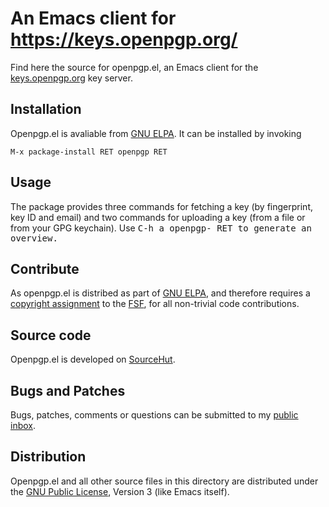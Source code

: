 An Emacs client for https://keys.openpgp.org/
=============================================

Find here the source for openpgp.el, an Emacs client for the
[keys.openpgp.org] key server.

[keys.openpgp.org]:
	https://keys.openpgp.org/

Installation
------------

Openpgp.el is avaliable from [GNU ELPA]. It can be installed by
invoking

	M-x package-install RET openpgp RET

[GNU ELPA]:
	http://elpa.gnu.org/packages/openpgp.html

Usage
-----

The package provides three commands for fetching a key (by
fingerprint, key ID and email) and two commands for uploading a key
(from a file or from your GPG keychain).  Use <kbd>C-h a openpgp-
RET<kbd> to generate an overview.

Contribute
----------

As openpgp.el is distribed as part of [GNU ELPA], and therefore
requires a [copyright assignment] to the [FSF], for all non-trivial
code contributions.

[copyright assignment]:
	https://www.gnu.org/software/emacs/manual/html_node/emacs/Copyright-Assignment.html
[FSF]:
	https://www.fsf.org/

Source code
-----------

Openpgp.el is developed on [SourceHut].

[SourceHut]:
	https://git.sr.ht/~pkal/openpgp/

Bugs and Patches
----------------

Bugs, patches, comments or questions can be submitted to my [public
inbox].

[public inbox]:
	https://lists.sr.ht/~pkal/public-inbox

Distribution
------------

Openpgp.el and all other source files in this directory are distributed
under the [GNU Public License], Version 3 (like Emacs itself).

[GNU Public License]:
	https://www.gnu.org/licenses/gpl-3.0.en.html
